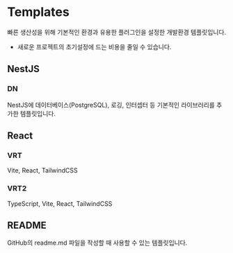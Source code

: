 # Templates

빠른 생산성을 위해 기본적인 환경과 유용한 플러그인을 설정한 개발환경 템플릿입니다.

-  새로운 프로젝트의 초기설정에 드는 비용을 줄일 수 있습니다.

## NestJS

### DN

NestJS에 데이터베이스(PostgreSQL), 로깅, 인터셉터 등 기본적인 라이브러리를 추가한 템플릿입니다.

## React

### VRT

Vite, React, TailwindCSS

### VRT2

TypeScript, Vite, React, TailwindCSS

## README

GitHub의 readme.md 파일을 작성할 때 사용할 수 있는 템플릿입니다.
